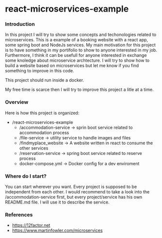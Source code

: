 # react-microservices-example

### Introduction
In this project I will try to show some concepts and techonologies related to microservices. This is a example of a booking website with a react app,  some spring boot and NodeJs services.
My main motivation for this project is to have something in my portifolio to show to anyone interested in my job. Furthermore, I think it can be usefull for anyone interested in exchange some knoledge about microservice archtecture. I will try to show how to build a website based on microservices but let me know if you find something to improve in this code.

This project should run inside a docker.

My free time is scarce then I will try to improve this project a litle at a time. 


### Overview
Here is how this project is organized:
* /react-microservices-example
  * /accommodation-service    -> sprin boot service related to accommodation process
  * /file-service             -> utility service to handle images and files
  * /findmyplace_website      -> A website written in react to consume the other services
  * /reservation-service      -> spring boot service related to reserve process
  * docker-compose.yml        -> Docker config for a dev enviroment
        
    
### Where do I start?
You can start wherever you want. Every project is supposed to be independent from each other.
I would recommend to take a look into the /accommodation-service first, but every project/service has his own README.md file.
I will use it to describe the service. 


### References

* https://12factor.net
* https://www.martinfowler.com/microservices
